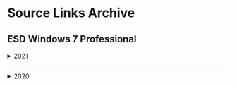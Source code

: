# Source Links Archive

## ESD Windows 7 Professional

<details><summary>2021</summary>

2021-06
```
https://gldp.gloeyisk.workers.dev/0:/os/Win7.Professional.x64.gloeyisk.210705.iso
https://www.mediafire.com/file/pyzqqnr2cd0ndea/Win7.Professional.x64.gloeyisk.210705.iso/file
```

2021-05
```
https://gldp.gloeyisk.workers.dev/0:/os/Win7.Professional.x64.gloeyisk.210523.iso
https://www.mediafire.com/file/z143b378mpvej3e/Win7.Professional.x64.gloeyisk.210523.iso/file
```

2021-04
```
https://gldp.gloeyisk.workers.dev/0:/os/Win7.Professional.x64.gloeyisk.210422.iso
https://www.mediafire.com/file/6viw866771gzr2a/Win7.Professional.x64.gloeyisk.210422.iso/file
```

2021-03
```
https://gldp.gloeyisk.workers.dev/0:/os/Win7.Professional.x64.gloeyisk.210312.iso
https://www.mediafire.com/file/eyz2tzl1v5h69kp/Win7.Professional.x64.gloeyisk.210312.iso/file
```

2021-02
```
https://gldp.gloeyisk.workers.dev/0:/os/Win7.Professional.x64.gloeyisk.210216.iso
https://www.mediafire.com/file/ezlp04uwvncz5wj/Win7.Professional.x64.gloeyisk.210216.iso/file
```

2021-01
```
https://gldp.gloeyisk.workers.dev/0:/os/Win7.Professional.x64.gloeyisk.210116.iso
https://www.mediafire.com/file/z93mzkjbfv9drqa/Win7.Professional.x64.gloeyisk.210116.iso/file
```
</details>

______________________________

<details><summary>2020</summary>

2020-12
```
https://gldp.gloeyisk.workers.dev/0:/os/Win7.Professional.x64.gloeyisk.201212.iso
https://www.mediafire.com/file/z9q38c4cc897par/Win7.Professional.x64.gloeyisk.201212.iso/file
```

2020-11
```
https://gldp.gloeyisk.workers.dev/0:/os/Win7.Professional.x64.gloeyisk.201113.iso
https://www.mediafire.com/file/dn58m5iwz4q5izo/Win7.Professional.x64.gloeyisk.201113.iso/file
```
</details>
